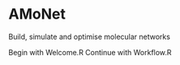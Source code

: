 # AMoNet
Build, simulate and optimise molecular networks

Begin with Welcome.R
Continue with Workflow.R
